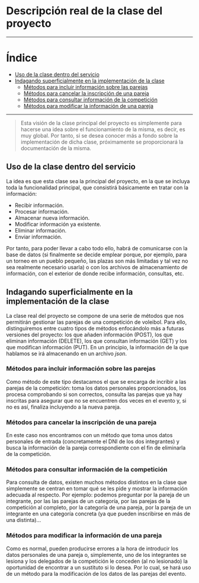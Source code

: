 # Descripción real de la clase del proyecto 
___________________________________

Índice
======
<!--ts-->
  - [Uso de la clase dentro del servicio](#uso-de-la-clase-dentro-del-servicio)
  - [Indagando superficialmente en la implementación de la clase](#indagando-superficialmente-en-la-implementaci%c3%b3n-de-la-clase)
    - [Métodos para incluir información sobre las parejas](#m%c3%a9todos-para-incluir-informaci%c3%b3n-sobre-las-parejas)
    - [Métodos para cancelar la inscripción de una pareja](#m%c3%a9todos-para-cancelar-la-inscripci%c3%b3n-de-una-pareja)
    - [Métodos para consultar información de la competición](#m%c3%a9todos-para-consultar-informaci%c3%b3n-de-la-competici%c3%b3n)
    - [Métodos para modificar la información de una pareja](#m%c3%a9todos-para-modificar-la-informaci%c3%b3n-de-una-pareja)
<!--te-->

__________________________________________

>Esta visión de la clase principal del proyecto es simplemente para hacerse una idea sobre el funcionamiento de la misma, es decir, es muy global. Por tanto, si se desea conocer más a fondo sobre la implementación de dicha clase, próximamente se proporcionará la documentación de la misma.

## Uso de la clase dentro del servicio

La idea es que esta clase sea la principal del proyecto, en la que se incluya toda la funcionalidad principal, que consistirá básicamente en tratar con la información:
-   Recibir información.
-   Procesar información.
-   Almacenar nueva información.
-   Modificar información ya existente.
-   Eliminar información.
-   Enviar información.

Por tanto, para poder llevar a cabo todo ello, habrá de comunicarse con la base de datos (si finalmente se decide emplear porque, por ejemplo, para un torneo en un pueblo pequeño, las plazas son más limitadas y tal vez no sea realmente necesario usarla) o con los archivos de almacenamiento de información, con el exterior de donde recibe información, consultas, etc.


## Indagando superficialmente en la implementación de la clase

La clase real del proyecto se compone de una serie de métodos que nos permitirán gestionar las parejas de una competición de voleibol. Para ello, distinguiremos entre cuatro tipos de métodos enfocándolo más a futuras versiones del proyecto: los que añaden información (POST), los que eliminan información (DELETE), los que consultan información (GET) y los que modifican información (PUT). En un principio, la información de la que hablamos se irá almacenando en un archivo *json*.

### Métodos para incluir información sobre las parejas

Como método de este tipo destacamos el que se encarga de incribir a las parejas de la competición: toma los datos personales proporcionados, los procesa comprobando si son correctos, consulta las parejas que ya hay inscritas para asegurar que no se encuentren dos veces en el evento y, si no es así, finaliza incluyendo a la nueva pareja. 

### Métodos para cancelar la inscripción de una pareja

En este caso nos encontramos con un método que toma unos datos personales de entrada (concretamente el DNI de los dos integrantes) y busca la información de la pareja correspondiente con el fin de eliminarla de la competición.

### Métodos para consultar información de la competición

Para consulta de datos, existen muchos métodos distintos en la clase que simplemente se centran en tomar qué se les pide y mostrar la información adecuada al respecto. Por ejemplo: podemos preguntar por la pareja de un integrante, por las las parejas de un categoría, por las parejas de la competición al completo, por la categoría de una pareja, por la pareja de un integrante en una categoría concreta (ya que pueden inscribirse en más de una distinta)...

### Métodos para modificar la información de una pareja

Como es normal, pueden producirse errores a la hora de introducir los datos personales de una pareja o, simplemente, uno de los integrantes se lesiona y los delegados de la competición le conceden (al no lesionado) la oportunidad de encontrar a un sustituto si lo desea. Por lo cual, se hará uso de un método para la modificación de los datos de las parejas del evento.
